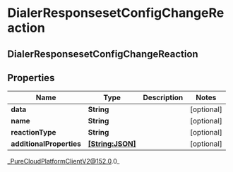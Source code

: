 # DialerResponsesetConfigChangeReaction

## DialerResponsesetConfigChangeReaction

## Properties

|Name | Type | Description | Notes|
|------------ | ------------- | ------------- | -------------|
| **data** | **String** |  | [optional] |
| **name** | **String** |  | [optional] |
| **reactionType** | **String** |  | [optional] |
| **additionalProperties** | [**[String:JSON]**](JSON) |  | [optional] |



_PureCloudPlatformClientV2@152.0.0_

